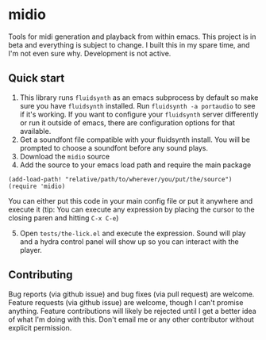 # midio
Tools for midi generation and playback from within emacs. This project is in beta and everything is subject to change. I built this in my spare time, and I'm not even sure why. Development is not active.

## Quick start

1. This library runs `fluidsynth` as an emacs subprocess by default so make sure you have `fluidsynth` installed. Run  `fluidsynth -a portaudio` to see if it's working. If you want to configure your `fluidsynth` server differently or run it outside of emacs, there are configuration options for that available.
2. Get a soundfont file compatible with your fluidsynth install. You will be prompted to choose a soundfont before any sound plays.
3. Download the `midio` source
4. Add the source to your emacs load path and require the main package
``` elisp
(add-load-path! "relative/path/to/wherever/you/put/the/source")
(require 'midio)
```
You can either put this code in your main config file or put it anywhere and execute it (tip: You can execute any expression by placing the cursor to the closing paren and hitting `C-x C-e`)

5. Open `tests/the-lick.el` and execute the expression. Sound will play and a hydra control panel will show up so you can interact with the player.

## Contributing
Bug reports (via github issue) and bug fixes (via pull request) are welcome. Feature requests (via github issue) are welcome, though I can't promise anything. Feature contributions will likely be rejected until I get a better idea of what I'm doing with this. Don't email me or any other contributor without explicit permission.
